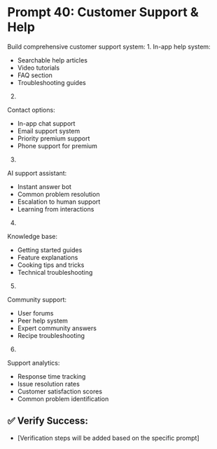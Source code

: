 # Prompt 40: Customer Support & Help

Build comprehensive customer support system:
1.
In-app help system:
 - Searchable help articles
 - Video tutorials
 - FAQ section
 - Troubleshooting guides
2.
Contact options:
 - In-app chat support
 - Email support system
 - Priority premium support
 - Phone support for premium
3.
AI support assistant:
 - Instant answer bot
 - Common problem resolution
 - Escalation to human support
 - Learning from interactions
4.
Knowledge base:
 - Getting started guides
 - Feature explanations
 - Cooking tips and tricks
 - Technical troubleshooting
5.
Community support:
 - User forums
 - Peer help system
 - Expert community answers
 - Recipe troubleshooting
6.
Support analytics:
 - Response time tracking
 - Issue resolution rates
 - Customer satisfaction scores
 - Common problem identification

## ✅ Verify Success:
- [Verification steps will be added based on the specific prompt]
